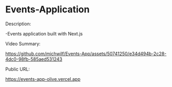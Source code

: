 # Events-Application

Description:

-Events application built with Next.js 

Video Summary:

https://github.com/michwilf/Events-App/assets/50741250/e34d494b-2c28-4dc0-98fb-585aed531243

Public URL:

https://events-app-olive.vercel.app
